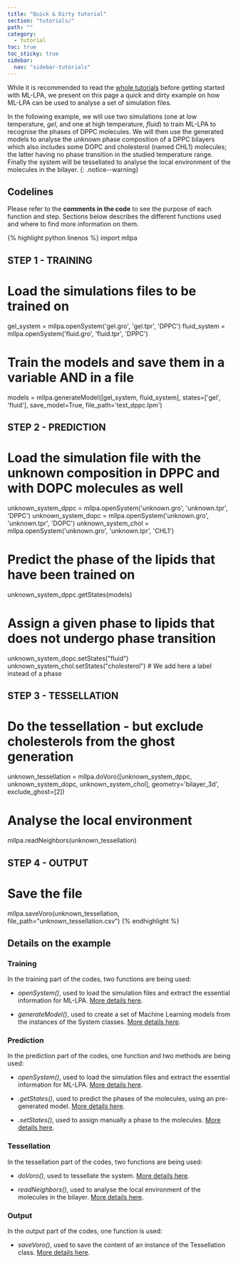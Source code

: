```yaml
---
title: "Quick & Dirty tutorial"
section: "tutorials/"
path: ""
category:
  - tutorial
toc: true
toc_sticky: true
sidebar:
  nav: "sidebar-tutorials"
---
```


While it is recommended to read the [whole tutorials](/mllpa/documentation/#tutorials) before getting started with ML-LPA,
we present on this page a quick and dirty example on how ML-LPA can be used to analyse a set of simulation files.

In the following example, we will use two simulations (one at low temperature, *gel*, and one at high temperature, *fluid*) to train
ML-LPA to recognise the phases of DPPC molecules. We will then use the generated models to analyse the unknown phase
composition of a DPPC bilayers which also includes some DOPC and cholesterol (named CHL1) molecules; the latter having no phase transition
in the studied temperature range. Finally the system will be tessellated to analyse the local environment of the molecules in the bilayer.
{: .notice--warning}

## Codelines

Please refer to the **comments in the code** to see the purpose of each function and step.
Sections below describes the different functions used and where to find more information
on them.

{% highlight python linenos %}
import mllpa

## STEP 1 - TRAINING

# Load the simulations files to be trained on
gel_system = mllpa.openSystem('gel.gro', 'gel.tpr', 'DPPC')
fluid_system = mllpa.openSystem('fluid.gro', 'fluid.tpr', 'DPPC')

# Train the models and save them in a variable AND in a file
models = mllpa.generateModel([gel_system, fluid_system], states=['gel', 'fluid'], save_model=True, file_path='test_dppc.lpm')

## STEP 2 - PREDICTION

# Load the simulation file with the unknown composition in DPPC and with DOPC molecules as well
unknown_system_dppc = mllpa.openSystem('unknown.gro', 'unknown.tpr', 'DPPC')
unknown_system_dopc = mllpa.openSystem('unknown.gro', 'unknown.tpr', 'DOPC')
unknown_system_chol = mllpa.openSystem('unknown.gro', 'unknown.tpr', 'CHL1')

# Predict the phase of the lipids that have been trained on
unknown_system_dppc.getStates(models)

# Assign a given phase to lipids that does not undergo phase transition
unknown_system_dopc.setStates("fluid")
unknown_system_chol.setStates("cholesterol") # We add here a label instead of a phase

## STEP 3 - TESSELLATION

# Do the tessellation - but exclude cholesterols from the ghost generation
unknown_tessellation = mllpa.doVoro([unknown_system_dppc, unknown_system_dopc, unknown_system_chol], geometry='bilayer_3d', exclude_ghost=[2])

# Analyse the local environment
mllpa.readNeighbors(unknown_tessellation)

## STEP 4 - OUTPUT

# Save the file
mllpa.saveVoro(unknown_tessellation, file_path="unknown_tessellation.csv")
{% endhighlight %}

## Details on the example

### Training

In the training part of the codes, two functions are being used:

* *openSystem()*, used to load the simulation files and extract the essential
information for ML-LPA. [More details here](/mllpa/documentation/tutorials/loading-files/1-simulation-files/#load-the-files).

* *generateModel()*, used to create a set of Machine Learning models from the instances of the
System classes. [More details here](/mllpa/documentation/tutorials/phase-prediction/1-training/#generate-the-model-files).

### Prediction

In the prediction part of the codes, one function and two methods are being used:

* *openSystem()*, used to load the simulation files and extract the essential
information for ML-LPA. [More details here](/mllpa/documentation/tutorials/loading-files/1-simulation-files/#load-the-files).

* *.getStates()*, used to predict the phases of the molecules, using an pre-generated model.
[More details here](/mllpa/documentation/tutorials/phase-prediction/4-ml-prediction/#predict-phases).

* *.setStates()*, used to assign manually a phase to the molecules.
[More details here](/mllpa/documentation/tutorials/phase-prediction/5-set-phases/#manual-phase-assignment).

### Tessellation

In the tessellation part of the codes, two functions are being used:

* *doVoro()*, used to tessellate the system. [More details here](/mllpa/documentation/tutorials/tessellations/1-voronoi/).

* *readNeighbors()*, used to analyse the local environment of the molecules in the bilayer.
[More details here](/mllpa/documentation/tutorials/tessellations/2-local-environment/).

### Output

In the output part of the codes, one function is used:

* *saveVoro()*, used to save the content of an instance of the Tessellation
class. [More details here]().
